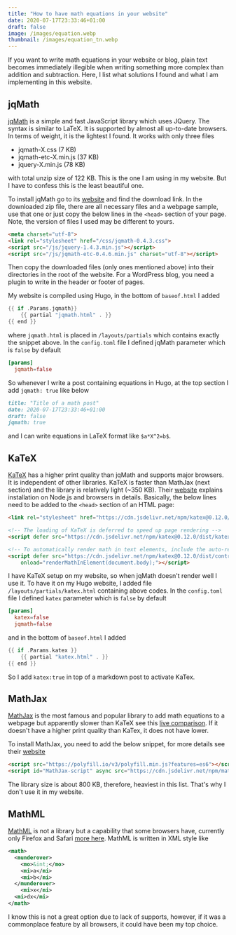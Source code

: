 ```yaml
---
title: "How to have math equations in your website"
date: 2020-07-17T23:33:46+01:00
draft: false
image: /images/equation.webp
thumbnail: /images/equation_tn.webp
---
```

If you want to write math equations in your website or blog, plain text becomes immediately illegible when
writing something more complex than addition and subtraction. Here, I list what solutions I found and what
I am implementing in this website.

## jqMath

[jqMath](https://mathscribe.com/author/jqmath.html) is a simple and fast JavaScript library which uses
JQuery. The syntax is similar to LaTeX. It is supported
by almost all up-to-date browsers. In terms of weight, it is the lightest I found. It works with only
three files

* jqmath-X.css (7 KB)
* jqmath-etc-X.min.js (37 KB)
* jquery-X.min.js (78 KB)

with total unzip size of 122 KB. This is the one I am using in my website. But I have to confess
this is the least beautiful one.

To install jqMath go to its [website](https://mathscribe.com/author/jqmath.html) and find the download link.
In the downloaded zip file, there are all necessary files and a webpage sample, use that one or just copy the below lines in the `<head>` section of your page. Note, the version
of files I used may be different to yours.

```html
<meta charset="utf-8">
<link rel="stylesheet" href="/css/jqmath-0.4.3.css">
<script src="/js/jquery-1.4.3.min.js"></script>
<script src="/js/jqmath-etc-0.4.6.min.js" charset="utf-8"></script>
```

Then copy the downloaded files (only ones mentioned above) into their directories in the root of the website.
For a WordPress blog, you need a plugin to write in the header or footer of pages.

My website is compiled using Hugo, in the bottom of `baseof.html` I added

```go
{{ if .Params.jqmath}}
    {{ partial "jqmath.html" . }}
{{ end }}
```

where `jqmath.html` is placed in `/layouts/partials` which contains exactly the snippet above.
In the `config.toml` file I defined jqMath parameter which is `false` by default

```toml
[params]
  jqmath=false
```

So whenever I write a post containing equations in Hugo, at the top section I add `jqmath: true` like below

```markdown
title: "Title of a math post"
date: 2020-07-17T23:33:46+01:00
draft: false
jqmath: true
```
and I can write equations in LaTeX format like `$a*X^2=b$`.

## KaTeX

[KaTeX](https://katex.org/) has a higher print quality than jqMath and supports major browsers. It is independent of other libraries. KaTeX is faster than MathJax (next section) and the library is
relatively light (~350 KB). Their [website](https://katex.org/docs/browser.html) explains installation on Node.js and browsers in details. Basically, the below lines need to be added to the `<head>` section of an HTML page:

```HTML
<link rel="stylesheet" href="https://cdn.jsdelivr.net/npm/katex@0.12.0/dist/katex.min.css" integrity="sha384-AfEj0r4/OFrOo5t7NnNe46zW/tFgW6x/bCJG8FqQCEo3+Aro6EYUG4+cU+KJWu/X" crossorigin="anonymous">

<!-- The loading of KaTeX is deferred to speed up page rendering -->
<script defer src="https://cdn.jsdelivr.net/npm/katex@0.12.0/dist/katex.min.js" integrity="sha384-g7c+Jr9ZivxKLnZTDUhnkOnsh30B4H0rpLUpJ4jAIKs4fnJI+sEnkvrMWph2EDg4" crossorigin="anonymous"></script>

<!-- To automatically render math in text elements, include the auto-render extension: -->
<script defer src="https://cdn.jsdelivr.net/npm/katex@0.12.0/dist/contrib/auto-render.min.js" integrity="sha384-mll67QQFJfxn0IYznZYonOWZ644AWYC+Pt2cHqMaRhXVrursRwvLnLaebdGIlYNa" crossorigin="anonymous"
    onload="renderMathInElement(document.body);"></script>
```

I have KaTeX setup on my website, so when jqMath doesn't render well I use it. To have it on my Hugo website,
I added file `/layouts/partials/katex.html` containing above codes.
In the `config.toml` file I defined `katex` parameter which is `false` by default

```toml
[params]
  katex=false
  jqmath=false
```

and in the bottom of `baseof.html` I added

```go
{{ if .Params.katex }}
    {{ partial "katex.html" . }}
{{ end }}
```

So I add `katex:true` in top of a markdown post to activate KaTex.

## MathJax

[MathJax](https://www.mathjax.org/) is the most famous and popular library to add math
 equations to a webpage but apparently slower than KaTeX see this [live comparison](https://www.intmath.com/cg5/katex-mathjax-comparison.php). If it doesn't have a higher print quality than KaTex, it does not have lower.

 To install MathJax, you need to add the below snippet, for more details see their [website](https://www.mathjax.org/#gettingstarted)

 ```HTML
<script src="https://polyfill.io/v3/polyfill.min.js?features=es6"></script>
<script id="MathJax-script" async src="https://cdn.jsdelivr.net/npm/mathjax@3/es5/tex-mml-chtml.js"></script>

 ```

 The library size is about 800 KB, therefore, heaviest in this list. That's why I don't use it in my
 website.


## MathML

[MathML](https://www.w3.org/Math/) is not a library but a capability that some browsers have, currently
only Firefox and Safari [more here](https://www.w3.org/wiki/Math_Tools#Browsers). MathML is written
in XML style like

```xml
<math>
  <munderover>
    <mo>&int;</mo>
    <mi>a</mi>
    <mi>b</mi>
  </munderover>
    <mi>x</mi>
  <mi>dx</mi>
</math>
```

I know this is not
a great option due to lack of supports, however, if it was a commonplace feature by all browsers,
it could have been my top choice.
